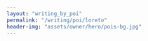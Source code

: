 ```yaml
---
layout: "writing_by_poi"
permalink: "/writing/poi/loreto"
header-img: "assets/owner/hero/pois-bg.jpg"
---
```

